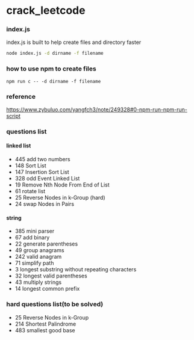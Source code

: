 # crack_leetcode

### index.js
index.js is built to help create files and directory faster
```bash
node index.js -d dirname -f filename
```
### how to use npm to create files
```
npm run c -- -d dirname -f filename
```

### reference
https://www.zybuluo.com/yangfch3/note/249328#0-npm-run-npm-run-script

### questions list

#### linked list
- 445 add two numbers
- 148 Sort List
- 147 Insertion Sort List
- 328 odd Event Linked List
- 19  Remove Nth Node From End of List
- 61  rotate list
- 25  Reverse Nodes in k-Group (hard)
- 24  swap Nodes in Pairs

#### string
- 385 mini parser
- 67  add binary
- 22  generate parentheses
- 49  group anagrams
- 242 valid anagram
- 71  simplify path
- 3   longest substring without repeating characters
- 32  longest valid parentheses
- 43  multiply strings
- 14  longest common prefix


### hard questions list(to be solved)
- 25 Reverse Nodes in k-Group
- 214 Shortest Palindrome
- 483 smallest good base
